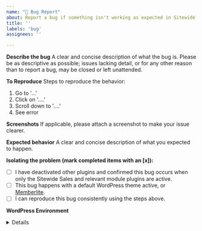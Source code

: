 ```yaml
---
name: "🐛 Bug Report"
about: Report a bug if something isn't working as expected in Sitewide Sales.
title: ''
labels: 'bug'
assignees: ''

---
```


**Describe the bug**
A clear and concise description of what the bug is. Please be as descriptive as possible; issues lacking detail, or for any other reason than to report a bug, may be closed or left unattended.

**To Reproduce**
Steps to reproduce the behavior:
1. Go to '...'
2. Click on '....'
3. Scroll down to '....'
4. See error

**Screenshots**
If applicable, please attach a screenshot to make your issue clearer.

**Expected behavior**
A clear and concise description of what you expected to happen.

**Isolating the problem (mark completed items with an [x]):**
- [ ] I have deactivated other plugins and confirmed this bug occurs when only the Sitewide Sales and relevant module plugins are active.
- [ ] This bug happens with a default WordPress theme active, or [Memberlite](https://www.paidmembershipspro.com/themes/memberlite/).
- [ ] I can reproduce this bug consistently using the steps above.

**WordPress Environment**
<details>
```
Please share non-sensitive information about your hosting environment such as WordPress version, PHP version, Sitewide Sales, and any related plugins versions.
```
</details>
